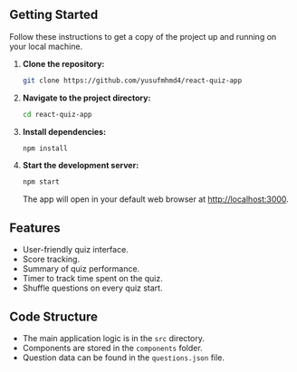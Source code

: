 ## Getting Started
Follow these instructions to get a copy of the project up and running on your local machine.

1. **Clone the repository:**
    ```bash
    git clone https://github.com/yusufmhmd4/react-quiz-app
    ```

2. **Navigate to the project directory:**
    ```bash
    cd react-quiz-app
    ```

3. **Install dependencies:**
    ```bash
    npm install
    ```

4. **Start the development server:**
    ```bash
    npm start
    ```
   The app will open in your default web browser at [http://localhost:3000](http://localhost:3000).

## Features
- User-friendly quiz interface.
- Score tracking.
- Summary of quiz performance.
- Timer to track time spent on the quiz.
- Shuffle questions on every quiz start.

## Code Structure
- The main application logic is in the `src` directory.
- Components are stored in the `components` folder.
- Question data can be found in the `questions.json` file.
